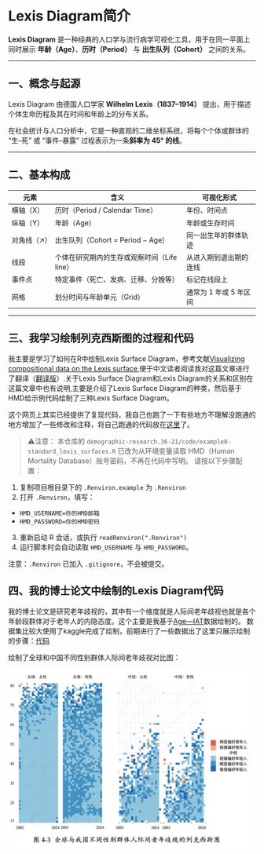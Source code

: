 # Lexis Diagram简介

**Lexis Diagram** 是一种经典的人口学与流行病学可视化工具，用于在同一平面上同时展示 **年龄（Age）**、**历时（Period）** 与 **出生队列（Cohort）** 之间的关系。

---

## 一、概念与起源

Lexis Diagram 由德国人口学家 **Wilhelm Lexis（1837–1914）** 提出，用于描述个体生命历程及其在时间和年龄上的分布关系。

在社会统计与人口分析中，它是一种直观的二维坐标系统，将每个个体或群体的 “生–死” 或 “事件–暴露” 过程表示为一条**斜率为 45° 的线**。

---

## 二、基本构成

| 元素       | 含义                                      | 可视化形式                          |
|------------|-------------------------------------------|-------------------------------------|
| 横轴（X）  | 历时（Period / Calendar Time）             | 年份、时间点                        |
| 纵轴（Y）  | 年龄（Age）                               | 年龄或生存时间                      |
| 对角线（↗）| 出生队列（Cohort = Period − Age）         | 同一出生年的群体轨迹                |
| 线段       | 个体在研究期内的生存或观察时间（Life line） | 从进入期到退出期的连线              |
| 事件点     | 特定事件（死亡、发病、迁移、分娩等）      | 标记在线段上                        |
| 网格       | 划分时间与年龄单元（Grid）                | 通常为 1 年或 5 年区间              |



---

## 三、我学习绘制列克西斯图的过程和代码

我主要是学习了如何在R中绘制Lexis Surface Diagram，参考文献[Visualizing compositional data on the Lexis surface](https://www.demographic-research.org/articles/volume/36/21/),便于中文读者阅读我对这篇文章进行了翻译（[翻译版](https://github.com/Lingjun-Liu/Lexis_diagram/Lexis翻译对照.pdf)）.关于Lexis Surface Diagram和Lexis Diagram的关系和区别在这篇文章中也有说明,主要是介绍了Lexis Surface Diagram的种类，然后基于HMD给示例代码绘制了三种Lexis Surface Diagram。

这个网页上其实已经提供了复现代码，我自己也跑了一下有些地方不理解没跑通的地方增加了一些修改和注释，将自己跑通的代码放在[这里](https://github.com/Lingjun-Liu/Lexis_diagram/demographic-research.36-21)了。

> ⚠️注意：
 本仓库的 `demographic-research.36-21/code/example0-standard_lexis_surfaces.R` 已改为从环境变量读取 HMD（Human Mortality Database）账号密码，不再在代码中写明。
 请按以下步骤配置：
 1. 复制项目根目录下的 `.Renviron.example` 为 `.Renviron`
 2. 打开 `.Renviron`，填写：
   - `HMD_USERNAME=你的HMD邮箱`
   - `HMD_PASSWORD=你的HMD密码`
 3. 重新启动 R 会话，或执行 `readRenviron(".Renviron")`
 4. 运行脚本时会自动读取 `HMD_USERNAME` 与 `HMD_PASSWORD`。

 注意：`.Renviron` 已加入 `.gitignore`，不会被提交。

## 四、我的博士论文中绘制的Lexis Diagram代码

我的博士论文是研究老年歧视的，其中有一个维度就是人际间老年歧视也就是各个年龄段群体对于老年人的内隐态度。这个主要是我基于[Age—IAT](https://osf.io/search?search=Age%20IAT)数据绘制的。
数据集比较大使用了kaggle完成了绘制，前期进行了一些数据出了这里只展示绘制的步骤：[代码](https://github.com/Lingjun-Liu/Lexis_diagram/step2-iat-global-cn-lexis.ipynb)

绘制了全球和中国不同性别群体人际间老年歧视对比图：

![全球和中国不同性别群体人际间老年歧视对比图](./lexis_diagram_of_age-iat.jpg)






